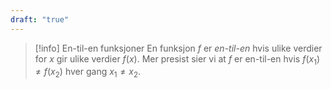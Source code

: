 ```yaml
---
draft: "true"
---
```

> [!info] En-til-en funksjoner
>  En funksjon $f$ er *en-til-en* hvis ulike verdier for $x$ gir ulike verdier $f(x)$. Mer presist sier vi at $f$ er en-til-en hvis $f(x_1)\neq f(x_2)$ hver gang $x_1 \neq x_2$.

